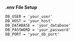 **.env File Setup**

```plaintext
DB_USER = 'your_user'
DB_HOST = 'your_host'
DB_DATABASE = 'your_database'
DB_PASSWORD = 'your_password'
DB_PORT = 'your_db_port'
```
